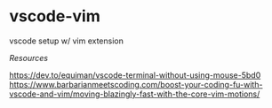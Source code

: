 # vscode-vim
vscode setup w/ vim extension

*Resources*

https://dev.to/equiman/vscode-terminal-without-using-mouse-5bd0
https://www.barbarianmeetscoding.com/boost-your-coding-fu-with-vscode-and-vim/moving-blazingly-fast-with-the-core-vim-motions/
